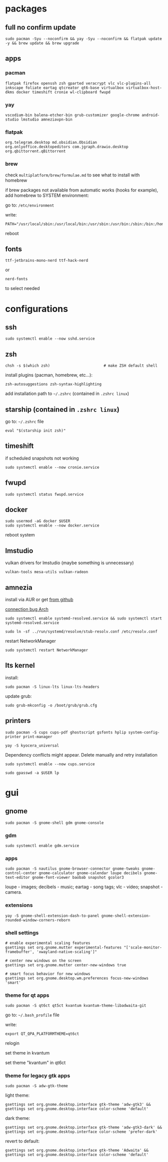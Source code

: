 # packages

## full no confirm update
```
sudo pacman -Syu --noconfirm && yay -Syu --noconfirm && flatpak update -y && brew update && brew upgrade
```

## apps

### pacman
```
flatpak firefox openssh zsh gparted veracrypt vlc vlc-plugins-all inkscape foliate eartag qtcreator qt6-base virtualbox virtualbox-host-dkms docker timeshift cronie wl-clipboard fwupd

```

### yay
```
vscodium-bin balena-etcher-bin grub-customizer google-chrome android-studio lmstudio amneziavpn-bin
```

### flatpak
```
org.telegram.desktop md.obsidian.Obsidian org.onlyoffice.desktopeditors com.jgraph.drawio.desktop org.qbittorrent.qBittorrent
```

### brew
check `multiplatform/brew/formulae.md` to see what to install with homebrew

if brew packages not available from automatic works (hooks for example), add homebrew to SYSTEM environment:

go to: `/etc/environment`

write:
```
PATH="/usr/local/sbin:/usr/local/bin:/usr/sbin:/usr/bin:/sbin:/bin:/home/linuxbrew/.linuxbrew/bin"
```

reboot

## fonts
```
ttf-jetbrains-mono-nerd ttf-hack-nerd
```
or
```
nerd-fonts 
```

to select needed


# configurations

## ssh
```
sudo systemctl enable --now sshd.service
```

## zsh
```
chsh -s $(which zsh)                        # make ZSH default shell
```

install plugins (pacman, homebrew, etc...):
```
zsh-autosuggestions zsh-syntax-highlighting
```

add installation path to `~/.zshrc` (contained in `.zshrc linux`)


## starship (contained in `.zshrc linux`)
go to: `~/.zshrc` file

```
eval "$(starship init zsh)"
```

## timeshift
if scheduled snapshots not working
```
sudo systemctl enable --now cronie.service
```

## fwupd
```
sudo systemctl status fwupd.service
```

## docker
```
sudo usermod -aG docker $USER
sudo systemctl enable --now docker.service
```

reboot system


## lmstudio
vulkan drivers for lmstudio (maybe something is unnecessary)
```
vulkan-tools mesa-utils vulkan-radeon
```

## amnezia

install via AUR or get [from github](https://github.com/amnezia-vpn/amnezia-client/releases)

[connection bug Arch](https://github.com/amnezia-vpn/amnezia-client/issues/792#issuecomment-2508097498)

```
sudo systemctl enable systemd-resolved.service && sudo systemctl start systemd-resolved.service
```

```
sudo ln -sf ../run/systemd/resolve/stub-resolv.conf /etc/resolv.conf
```

restart NetworkManager
```
sudo systemctl restart NetworkManager
```


## lts kernel
install:
```
sudo pacman -S linux-lts linux-lts-headers
```

update grub:
```
sudo grub-mkconfig -o /boot/grub/grub.cfg
```


## printers

```
sudo pacman -S cups cups-pdf ghostscript gsfonts hplip system-config-printer print-manager
```

```
yay -S kyocera_universal 
```
Dependency conflicts might appear. Delete manually and retry installation

```
sudo systemctl enable --now cups.service
```

```
sudo gpasswd -a $USER lp
```


# gui

## gnome

```
sudo pacman -S gnome-shell gdm gnome-console
```

### gdm
```
sudo systemctl enable gdm.service
```  

### apps

```
sudo pacman -S nautilus gnome-browser-connector gnome-tweaks gnome-control-center gnome-calculator gnome-calendar loupe decibels gnome-text-editor gnome-font-viewer baobab snapshot gcolor3
```

loupe - images;
decibels - music;
eartag - song tags;
vlc - video;
snapshot - camera.

### extensions
```
yay -S gnome-shell-extension-dash-to-panel gnome-shell-extension-rounded-window-corners-reborn
```

### shell settings
```
# enable experimental scaling features
gsettings set org.gnome.mutter experimental-features "['scale-monitor-framebuffer', 'xwayland-native-scaling']"

# center new windows on the screen
gsettings set org.gnome.mutter center-new-windows true

# smart focus behavior for new windows
gsettings set org.gnome.desktop.wm.preferences focus-new-windows 'smart'
```

### theme for qt apps
```
sudo pacman -S qt6ct qt5ct kvantum kvantum-theme-libadwaita-git
```

go to: `~/.bash_profile` file

write:
```
export QT_QPA_PLATFORMTHEME=qt6ct
```

relogin

set theme in kvantum

set theme "kvantum" in qt6ct

### theme for legacy gtk apps
```
sudo pacman -S adw-gtk-theme
```

light theme:
```
gsettings set org.gnome.desktop.interface gtk-theme 'adw-gtk3' && gsettings set org.gnome.desktop.interface color-scheme 'default'
```

dark theme:
```
gsettings set org.gnome.desktop.interface gtk-theme 'adw-gtk3-dark' && gsettings set org.gnome.desktop.interface color-scheme 'prefer-dark'
```

revert to default:
```
gsettings set org.gnome.desktop.interface gtk-theme 'Adwaita' && gsettings set org.gnome.desktop.interface color-scheme 'default'
```